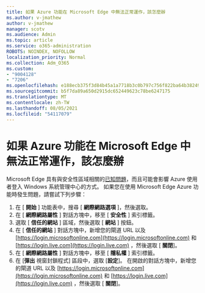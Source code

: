 ```yaml
---
title: 如果 Azure 功能在 Microsoft Edge 中無法正常運作，該怎麼辦
ms.author: v-jmathew
author: v-jmathew
manager: scotv
ms.audience: Admin
ms.topic: article
ms.service: o365-administration
ROBOTS: NOINDEX, NOFOLLOW
localization_priority: Normal
ms.collection: Adm_O365
ms.custom:
- "9004128"
- "7206"
ms.openlocfilehash: e188ecb375f3d84b45a1a7718b3c0b797c756f822ba64b3824976fe79c1e8298
ms.sourcegitcommit: b5f7da89a650d2915dc652449623c78be6247175
ms.translationtype: MT
ms.contentlocale: zh-TW
ms.lasthandoff: 08/05/2021
ms.locfileid: "54117079"
---
```

# <a name="what-to-do-if-azure-features-dont-work-properly-in-microsoft-edge"></a>如果 Azure 功能在 Microsoft Edge 中無法正常運作，該怎麼辦

Microsoft Edge 具有與安全性區域相關的[已知問題](https://go.microsoft.com/fwlink/?linkid=2140608)，而且可能會影響 Azure 使用者登入 Windows 系統管理中心的方式。 如果您在使用 Microsoft Edge Azure 功能時發生問題，請嘗試下列步驟：

1. 在 [ **開始** ] 功能表中，搜尋 [ **網際網路選項** ]，然後選取。
2. 在 [ **網際網路屬性** ] 對話方塊中，移至 [ **安全性** ] 索引標籤。
3. 選取 [ **信任的網站** ] 區域，然後選取 [ **網站** ] 按鈕。
4. 在 [ **信任的網站** ] 對話方塊中，新增您的閘道 URL 以及 [https://login.microsoftonline.com](https://login.microsoftonline.com) 和 [https://login.live.com](https://login.live.com) ，然後選取 [ **關閉**]。
5. 在 [ **網際網路屬性** ] 對話方塊中，移至 [ **隱私權** ] 索引標籤。
6. 在 [**彈出** 視窗封鎖程式] 區段中，選取 [**設定**]。 在開啟的對話方塊中，新增您的閘道 URL 以及 [https://login.microsoftonline.com](https://login.microsoftonline.com) 和 [https://login.live.com](https://login.live.com) ，然後選取 [ **關閉**]。
